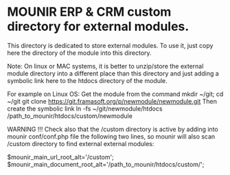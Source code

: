 # MOUNIR ERP & CRM custom directory for external modules.

This directory is dedicated to store external modules.
To use it, just copy here the directory of the module into this directory.

Note: On linux or MAC systems, it is better to unzip/store the external module directory into 
a different place than this directory and just adding a symbolic link here to the htdocs directory
of the module.

For example on Linux OS: Get the module from the command 
mkdir ~/git; cd ~/git
git clone https://git.framasoft.org/p/newmodule/newmodule.git
Then create the symbolic link
ln -fs ~/git/newmodule/htdocs /path_to_mounir/htdocs/custom/newmodule 

WARNING !!!
Check also that the /custom directory is active by adding into mounir conf/conf.php file the following 
two lines, so mounir will also scan /custom directory to find external external modules:

$mounir_main_url_root_alt='/custom';
$mounir_main_document_root_alt='/path_to_mounir/htdocs/custom/';

